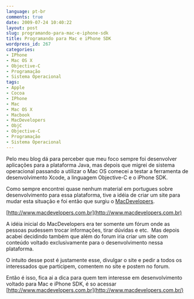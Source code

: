 ```yaml
---
language: pt-br
comments: true
date: 2009-07-24 10:40:22
layout: post
slug: programando-para-mac-e-iphone-sdk
title: Programando para Mac e iPhone SDK
wordpress_id: 267
categories:
- IPhone
- Mac OS X
- Objective-C
- Programação
- Sistema Operacional
tags:
- Apple
- Cocoa
- IPhone
- Mac
- Mac OS X
- Macbook
- MacDevelopers
- ObjC
- Objective-C
- Programação
- Sistema Operacional
---
```


Pelo meu blog dá para perceber que meu foco sempre foi desenvolver aplicações para a plataforma Java, mas depois que migrei de sistema operacional passando a utilizar o Mac OS comecei a testar a ferramenta de desenvolvimento Xcode, a linguagem Objective-C e o iPhone SDK.

Como sempre encontrei quase nenhum material em portugues sobre desenvolvimento para essa plataforma, tive a idéia de criar um site para mudar esta situação e foi então que surgiu o [MacDevelopers](http://www.macdevelopers.com.br).

[http://www.macdevelopers.com.br](http://www.macdevelopers.com.br)

A idéia inicial do MacDevelopers era ter somente um fórum onde as pessoas pudessem trocar informações, tirar dúvidas e etc.  Mas depois acabei decidindo também que além do forum iria criar um site com conteúdo voltado exclusivamente para o desenvolvimento nessa plataforma.

O intuito desse post é justamente esse, divulgar o site e pedir a todos os interessados que participem, comentem no site e postem no forum.

Então é isso, fica ai a dica para quem tem interesse em desenvolvimento voltado para Mac e iPhone SDK, é so acessar [http://www.macdevelopers.com.br](http://www.macdevelopers.com.br/)